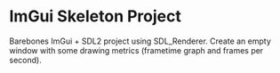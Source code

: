 # ImGui Skeleton Project

Barebones ImGui + SDL2 project using SDL_Renderer. Create an empty window with some drawing metrics (frametime graph and frames per second).
